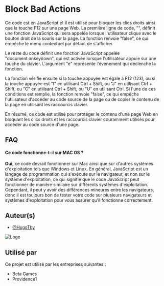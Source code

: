 
# Block Bad Actions



Ce code est en JavaScript et il est utilisé pour bloquer les clics droits ainsi que la touche F12 sur une page Web. La première ligne de code, "<body oncontextmenu="return false;">", définit une fonction JavaScript qui sera appelée lorsque l'utilisateur clique avec le bouton droit de la souris sur la page. La fonction renvoie "false", ce qui empêche le menu contextuel par défaut de s'afficher.

Le reste du code définit une fonction JavaScript appelée "document.onkeydown", qui est activée lorsque l'utilisateur appuie sur une touche du clavier. L'argument "e" représente l'événement qui déclenche la fonction.

La fonction vérifie ensuite si la touche appuyée est égale à F12 (123), ou si la touche appuyée est "I" en utilisant Ctrl + Shift, ou "J" en utilisant Ctrl + Shift, ou "C" en utilisant Ctrl + Shift, ou "U" en utilisant Ctrl. Si l'une de ces conditions est remplie, la fonction renvoie "false", ce qui empêche l'utilisateur d'accéder au code source de la page ou de copier le contenu de la page en utilisant les raccourcis clavier.

En résumé, ce code est utilisé pour protéger le contenu d'une page Web en bloquant les clics droits et les raccourcis clavier couramment utilisés pour accéder au code source d'une page.




## FAQ

#### Ce code fonctionne-t-il sur MAC OS ?

**Oui**, ce code devrait fonctionner sur Mac ainsi que sur d'autres systèmes d'exploitation tels que Windows et Linux. En général, JavaScript est un langage de programmation qui s'exécute sur le navigateur, et non sur le système d'exploitation, ce qui signifie que le code JavaScript peut fonctionner de manière similaire sur différents systèmes d'exploitation. Cependant, il peut y avoir des différences mineures entre les navigateurs, donc il est toujours bon de tester votre code sur plusieurs navigateurs et systèmes d'exploitation pour vous assurer qu'il fonctionne correctement.


## Auteur(s)

- [@HugoTby](https://www.github.com/HugoTby)


![Logo](https://i0.wp.com/www.jeremysmola.com/wp-content/uploads/2019/04/cropped-logo-javascript-logo-png-transparent-1.png?ssl=1)


## Utilisé par

Ce projet est utilisé par les entreprises suivantes :

- Beta Games
- Providence1
